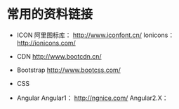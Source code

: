 ﻿# 常用的资料链接

* ICON
阿里图标库： http://www.iconfont.cn/
Ionicons： http://ionicons.com/

* CDN
http://www.bootcdn.cn/

* Bootstrap
http://www.bootcss.com/

* CSS


* Angular
Angular1： http://ngnice.com/
Angular2.X： 
